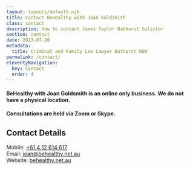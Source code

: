 ```yaml
---
layout: layouts/default.njk
title: Contact BeHealthy with Joan Goldsmith
class: contact
description: How to contact James Taylor Bathurst Solictor
section: contact
date: 2023-07-20
metadata:
  title: Criminal and Family Law Lawyer Bathurst NSW
permalink: /contact/
eleventyNavigation:
  key: Contact
  order: 4
---
```









<h4>BeHealthy with Joan Goldsmith is an online only business. We do not have a physical location.</h4>
<h4>Consultations are held via Zoom or Skype.</h4>

<h2>Contact Details</h2>

<p>Mobile: <a title="Call BeHealthy with Joan Goldsmith" href="tel:+61412614617">+61 4 12 614 617</a><br>
Email: <a title="Email joan@behealthy.net.au" alt="Email joan@behealthy.net.au" href="mailto:joan@behealthy.net.au">joan@behealthy.net.au</a><br>
Website: <a href="/" title="BeHealthy with Joan Goldsmith Website" alt="BeHealthy with Joan Goldsmith Website">behealthy.net.au</a></p>




